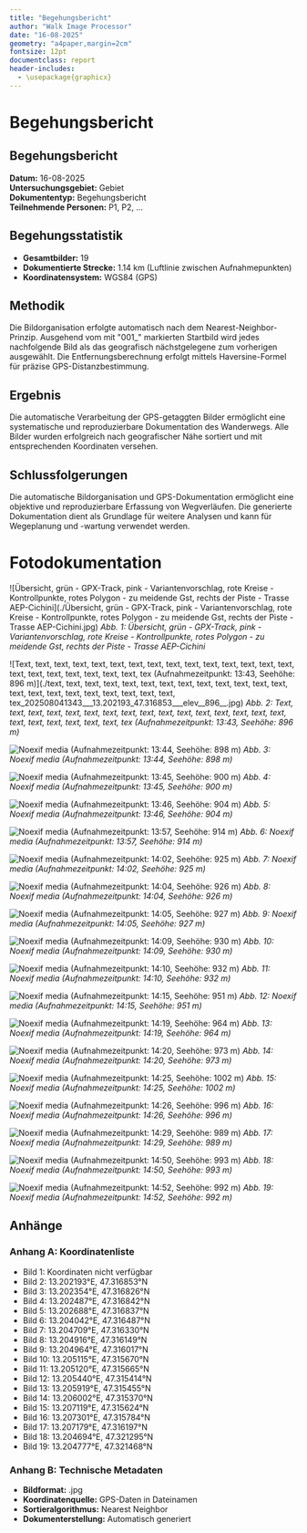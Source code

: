 ```yaml
---
title: "Begehungsbericht"
author: "Walk Image Processor"
date: "16-08-2025"
geometry: "a4paper,margin=2cm"
fontsize: 12pt
documentclass: report
header-includes:
  - \usepackage{graphicx}
---
```


# Begehungsbericht

## Begehungsbericht

**Datum:** 16-08-2025  
**Untersuchungsgebiet:** Gebiet  
**Dokumententyp:** Begehungsbericht  
**Teilnehmende Personen:** P1, P2, ...

## Begehungsstatistik

- **Gesamtbilder:** 19
- **Dokumentierte Strecke:** 1.14 km (Luftlinie zwischen Aufnahmepunkten)
- **Koordinatensystem:** WGS84 (GPS)

## Methodik

Die Bildorganisation erfolgte automatisch nach dem Nearest-Neighbor-Prinzip. Ausgehend vom mit "001_" markierten Startbild wird jedes nachfolgende Bild als das geografisch nächstgelegene zum vorherigen ausgewählt. Die Entfernungsberechnung erfolgt mittels Haversine-Formel für präzise GPS-Distanzbestimmung.

## Ergebnis

Die automatische Verarbeitung der GPS-getaggten Bilder ermöglicht eine systematische und reproduzierbare Dokumentation des Wanderwegs. Alle Bilder wurden erfolgreich nach geografischer Nähe sortiert und mit entsprechenden Koordinaten versehen.

## Schlussfolgerungen

Die automatische Bildorganisation und GPS-Dokumentation ermöglicht eine objektive und reproduzierbare Erfassung von Wegverläufen. Die generierte Dokumentation dient als Grundlage für weitere Analysen und kann für Wegeplanung und -wartung verwendet werden.

# Fotodokumentation

![Übersicht, grün - GPX-Track, pink - Variantenvorschlag, rote Kreise - Kontrollpunkte, rotes Polygon - zu meidende Gst, rechts der Piste - Trasse AEP-Cichini](./Übersicht, grün - GPX-Track, pink - Variantenvorschlag, rote Kreise - Kontrollpunkte, rotes Polygon - zu meidende Gst, rechts der Piste - Trasse AEP-Cichini.jpg)
*Abb. 1: Übersicht, grün - GPX-Track, pink - Variantenvorschlag, rote Kreise - Kontrollpunkte, rotes Polygon - zu meidende Gst, rechts der Piste - Trasse AEP-Cichini*

![Text, text, text, text, text, text, text, text, text, text, text, text, text, text, text, text, text, text, text, text, text, text, tex (Aufnahmezeitpunkt: 13:43, Seehöhe: 896 m)](./text, text, text, text, text, text, text, text, text, text, text, text, text, text, text, text, text, text, text, text, text, text, tex_202508041343___13.202193_47.316853___elev__896__.jpg)
*Abb. 2: Text, text, text, text, text, text, text, text, text, text, text, text, text, text, text, text, text, text, text, text, text, text, tex (Aufnahmezeitpunkt: 13:43, Seehöhe: 896 m)*

![Noexif media (Aufnahmezeitpunkt: 13:44, Seehöhe: 898 m)](./noexif_media_202508041344___13.202354_47.316826___elev__898__.jpg)
*Abb. 3: Noexif media (Aufnahmezeitpunkt: 13:44, Seehöhe: 898 m)*

![Noexif media (Aufnahmezeitpunkt: 13:45, Seehöhe: 900 m)](./noexif_media_202508041345___13.202487_47.316842___elev__900__.jpg)
*Abb. 4: Noexif media (Aufnahmezeitpunkt: 13:45, Seehöhe: 900 m)*

![Noexif media (Aufnahmezeitpunkt: 13:46, Seehöhe: 904 m)](./noexif_media_202508041346___13.202688_47.316837___elev__904__.jpg)
*Abb. 5: Noexif media (Aufnahmezeitpunkt: 13:46, Seehöhe: 904 m)*

![Noexif media (Aufnahmezeitpunkt: 13:57, Seehöhe: 914 m)](./noexif_media_202508041357___13.204042_47.316487___elev__914__.jpg)
*Abb. 6: Noexif media (Aufnahmezeitpunkt: 13:57, Seehöhe: 914 m)*

![Noexif media (Aufnahmezeitpunkt: 14:02, Seehöhe: 925 m)](./noexif_media_202508041402___13.204709_47.316330___elev__925__.jpg)
*Abb. 7: Noexif media (Aufnahmezeitpunkt: 14:02, Seehöhe: 925 m)*

![Noexif media (Aufnahmezeitpunkt: 14:04, Seehöhe: 926 m)](./noexif_media_202508041404___13.204916_47.316149___elev__926__.jpg)
*Abb. 8: Noexif media (Aufnahmezeitpunkt: 14:04, Seehöhe: 926 m)*

![Noexif media (Aufnahmezeitpunkt: 14:05, Seehöhe: 927 m)](./noexif_media_202508041405___13.204964_47.316017___elev__927__.jpg)
*Abb. 9: Noexif media (Aufnahmezeitpunkt: 14:05, Seehöhe: 927 m)*

![Noexif media (Aufnahmezeitpunkt: 14:09, Seehöhe: 930 m)](./noexif_media_202508041409___13.205115_47.315670___elev__930__.jpg)
*Abb. 10: Noexif media (Aufnahmezeitpunkt: 14:09, Seehöhe: 930 m)*

![Noexif media (Aufnahmezeitpunkt: 14:10, Seehöhe: 932 m)](./noexif_media_202508041410___13.205120_47.315665___elev__932__.jpg)
*Abb. 11: Noexif media (Aufnahmezeitpunkt: 14:10, Seehöhe: 932 m)*

![Noexif media (Aufnahmezeitpunkt: 14:15, Seehöhe: 951 m)](./noexif_media_202508041415___13.205440_47.315414___elev__951__.jpg)
*Abb. 12: Noexif media (Aufnahmezeitpunkt: 14:15, Seehöhe: 951 m)*

![Noexif media (Aufnahmezeitpunkt: 14:19, Seehöhe: 964 m)](./noexif_media_202508041419___13.205919_47.315455___elev__964__.jpg)
*Abb. 13: Noexif media (Aufnahmezeitpunkt: 14:19, Seehöhe: 964 m)*

![Noexif media (Aufnahmezeitpunkt: 14:20, Seehöhe: 973 m)](./noexif_media_202508041420___13.206002_47.315370___elev__973__.jpg)
*Abb. 14: Noexif media (Aufnahmezeitpunkt: 14:20, Seehöhe: 973 m)*

![Noexif media (Aufnahmezeitpunkt: 14:25, Seehöhe: 1002 m)](./noexif_media_202508041425___13.207119_47.315624___elev__1002__.jpg)
*Abb. 15: Noexif media (Aufnahmezeitpunkt: 14:25, Seehöhe: 1002 m)*

![Noexif media (Aufnahmezeitpunkt: 14:26, Seehöhe: 996 m)](./noexif_media_202508041426___13.207301_47.315784___elev__996__.jpg)
*Abb. 16: Noexif media (Aufnahmezeitpunkt: 14:26, Seehöhe: 996 m)*

![Noexif media (Aufnahmezeitpunkt: 14:29, Seehöhe: 989 m)](./noexif_media_202508041429___13.207179_47.316197___elev__989__.jpg)
*Abb. 17: Noexif media (Aufnahmezeitpunkt: 14:29, Seehöhe: 989 m)*

![Noexif media (Aufnahmezeitpunkt: 14:50, Seehöhe: 993 m)](./noexif_media_202508041450___13.204694_47.321295___elev__993__.jpg)
*Abb. 18: Noexif media (Aufnahmezeitpunkt: 14:50, Seehöhe: 993 m)*

![Noexif media (Aufnahmezeitpunkt: 14:52, Seehöhe: 992 m)](./noexif_media_202508041452___13.204777_47.321468___elev__992__.jpg)
*Abb. 19: Noexif media (Aufnahmezeitpunkt: 14:52, Seehöhe: 992 m)*



## Anhänge

### Anhang A: Koordinatenliste

- Bild 1: Koordinaten nicht verfügbar
- Bild 2: 13.202193°E, 47.316853°N
- Bild 3: 13.202354°E, 47.316826°N
- Bild 4: 13.202487°E, 47.316842°N
- Bild 5: 13.202688°E, 47.316837°N
- Bild 6: 13.204042°E, 47.316487°N
- Bild 7: 13.204709°E, 47.316330°N
- Bild 8: 13.204916°E, 47.316149°N
- Bild 9: 13.204964°E, 47.316017°N
- Bild 10: 13.205115°E, 47.315670°N
- Bild 11: 13.205120°E, 47.315665°N
- Bild 12: 13.205440°E, 47.315414°N
- Bild 13: 13.205919°E, 47.315455°N
- Bild 14: 13.206002°E, 47.315370°N
- Bild 15: 13.207119°E, 47.315624°N
- Bild 16: 13.207301°E, 47.315784°N
- Bild 17: 13.207179°E, 47.316197°N
- Bild 18: 13.204694°E, 47.321295°N
- Bild 19: 13.204777°E, 47.321468°N


### Anhang B: Technische Metadaten

- **Bildformat:** .jpg
- **Koordinatenquelle:** GPS-Daten in Dateinamen  
- **Sortieralgorithmus:** Nearest Neighbor  
- **Dokumenterstellung:** Automatisch generiert
